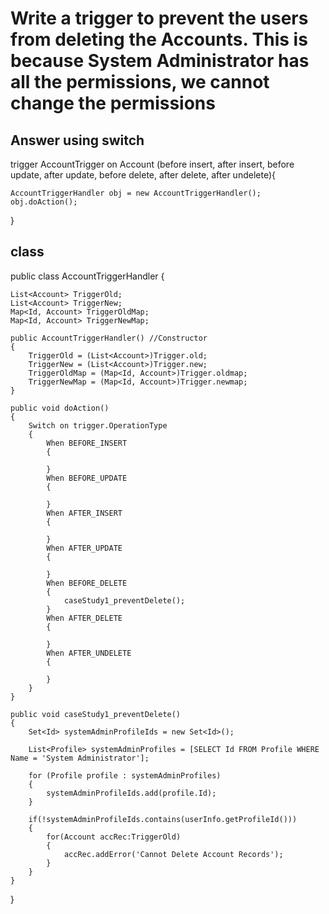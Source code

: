 # Write a trigger to prevent the users from deleting the Accounts. This is because System Administrator has all the permissions, we cannot change the permissions


## Answer using switch 
trigger AccountTrigger on Account (before insert, after insert, before update, after update, before delete, after delete, after undelete){
    
    AccountTriggerHandler obj = new AccountTriggerHandler();
    obj.doAction();
 
}


## class
public class AccountTriggerHandler {
    
    List<Account> TriggerOld;
    List<Account> TriggerNew;
    Map<Id, Account> TriggerOldMap;
    Map<Id, Account> TriggerNewMap;
    
    public AccountTriggerHandler() //Constructor
    {
        TriggerOld = (List<Account>)Trigger.old;
        TriggerNew = (List<Account>)Trigger.new;
        TriggerOldMap = (Map<Id, Account>)Trigger.oldmap;
        TriggerNewMap = (Map<Id, Account>)Trigger.newmap;
    }
    
    public void doAction()
    {
        Switch on trigger.OperationType
        {
            When BEFORE_INSERT
            {
                
            }
            When BEFORE_UPDATE
            {

            }
            When AFTER_INSERT
            {
                
            }
            When AFTER_UPDATE
            {

            }
            When BEFORE_DELETE
            {
                caseStudy1_preventDelete();
            }
            When AFTER_DELETE
            {

            }
            When AFTER_UNDELETE
            {
                
            }
        }
    }
    
    public void caseStudy1_preventDelete()
    {
        Set<Id> systemAdminProfileIds = new Set<Id>();
        
        List<Profile> systemAdminProfiles = [SELECT Id FROM Profile WHERE Name = 'System Administrator'];
        
        for (Profile profile : systemAdminProfiles) 
        {
            systemAdminProfileIds.add(profile.Id);
        }
        
        if(!systemAdminProfileIds.contains(userInfo.getProfileId()))
        {
            for(Account accRec:TriggerOld)
            {
                accRec.addError('Cannot Delete Account Records');
            }   
        } 
    }	
}
